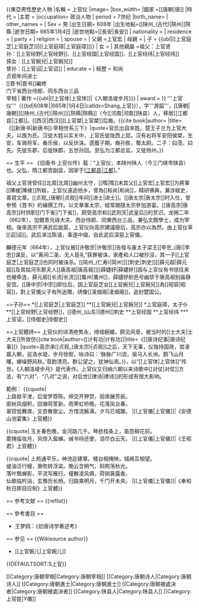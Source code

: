 {{東亞男性歷史人物
|名稱 = 上官仪
|image=
|box_width=
|國家 =[[唐朝|唐]]
|時代 =
|主君 =
|occupation= 政治人物
| period = 7世纪 
|birth_name=
| other_names =
| Sex = 男
|出生日期= 608年
|出生地點=[[陕州_(古代)|陝州]]陝縣
|逝世日期= 665年1月4日
|逝世地點=[[長安|長安]]
| nationality =
| residence = 
| party = 
| religion = 
| spouse = 
| 父親 =上官宏
| 母親 =
| 子 = {{ubl|[[上官庭芝|上官庭芝]]|[[上官庭璋|上官庭璋]]}}
| 女 = 
| 其他親屬 =祖父：上官贤<br>孙：[[上官经野|上官经野]]、[[上官经国|上官经国]]、[[上官经纬|上官经纬]]<br>孫女：[[上官婉兒|上官婉兒]]<br>曾孙：[[上官诏|上官诏]]
| educate = 
| 經歷 = 和尚<br>贞观年间进士<br>[[晋书|晋书]]編修<br>门下省西台侍郎、同东西台三品<br>宰相
| 著作 ={{ubl|[[上官体|上官体]]|《入朝洛堤步月》}}
| award =
}}
'''上官仪'''（{{bd|608年||665年|1月4日|catIdx=Shang,上官}}），字'''游韶'''，[[唐朝|唐朝]][[陕州_(古代)|陝州]][[陝縣|陝縣]]（今[[河南|河南]]陕县）人，移居[[江都县|江都]]。[[西汉|西汉]][[上官桀|上官桀]]后裔。<ref>{{cite book|author= |title=《[[新唐书|新唐书]]·宰相世系三下》|quote=官氏出自芈姓。楚王子兰为上官大夫，以族为氏。汉徙大姓以实关中，上官氏徙陇西上邽。汉有右将军安阳侯桀，生安，车骑将军、桑乐侯，以反伏诛。遗腹子期，裔孙胜，蜀太尉。二子：曰茂，曰先。先徙东郡，后徙陕郡。五世孙回。至弘为江都总监，又徙扬州。}}</ref>

== 生平 ==
《旧唐书·上官仪传》载：“上官仪，本陕州陕人（今三门峡市陕县）也。父弘，隋江都宫副监，因家于[[江都县|江都]](今[[天长市|天长市]]东南25公里[[秦栏镇|秦栏镇]]官桥街道)。”

祖父上官贤曾任[[北周|北周]]幽州太守，[[隋|隋]]末其父[[上官宏|上官宏]]为將軍[[陳棱|陳棱]]所殺，上官仪遠逃他乡，曾為[[和尚|和尚]]，精研佛典，兼涉經史，善寫文章。[[贞观_(唐朝)|贞观]]年间[[进士|进士]]。[[唐太宗|唐太宗]]时入仕，曾参预《晋书》的编撰工作。以文章事太宗，經常跟隨太宗參加游宴。[[唐高宗|唐高宗]]时供职[[门下省|门下省]]，颇受高宗和[[武则天|武皇后]]的赏识。龙朔二年（662年），加銀青光祿大夫、西台侍郎、同東西台三品，兼弘文館學士，成为宰相。後來高宗不满武后跋扈，上官仪向高宗建議廢后，高宗亦以為然，由上官仪草[[诏|诏]]。武后涕泣陈请，事遂中缀，自此武后深惡上官儀。

麟德元年（664年），上官仪被[[许敬宗|许敬宗]]告發与废太子梁王[[李忠_(唐)|李忠]]谋反，以“离间二圣、无人臣礼”获罪被诛，家產和人口被抄沒，其一子[[上官庭芝|上官庭芝]]也同时被诛杀。[[简州_(仁寿)|简州]][[刺史|刺史]][[薛元超|薛元超]]及其姑河东郡夫人[[唐高祖|唐高祖]][[薛婕妤|薛婕妤]]因与上官仪有书信往来也被牵连，薛元超[[长流|长流]][[巂州|巂州]]，薛婕妤削邑号幽禁于唐高祖别庙静安宫。[[唐中宗|中宗]]即位后，因上官庭芝女[[上官婉兒|上官婉兒]]為[[昭容|昭容]]，對上官儀父子有所追贈，绣像[[凌烟阁|凌烟阁]]，追封楚国公。

==子孙==
*[[上官庭芝|上官庭芝]]
**[[上官婉兒|上官婉兒]]
*上官庭璋，太子仆
**[[上官经野|上官经野]]，[[德州_(山东)|德州]]刺史
**上官经国
**上官经纬
***上官诏，[[侍御史|侍御史]]

==上官體詩==
上官仪的诗清绝隽永，绮错婉媚，颇见风骨，被当时的[[士大夫|士大夫]]所效仿<ref>{{cite book|author=[[计有功|计有功]]|title=《[[唐诗纪事|唐诗纪事]]》|quote=高宗承[[贞观_(唐太宗)|贞观]]之后，天下无事，仪独持国政，尝凌晨入朝，巡洛水堤，步月徐辔，咏诗曰：‘脉脉广川流，驱马入长洲。鹊飞山月曙，蝉噪野风秋。’音韵清亮，群公望之，犹神仙焉。}}</ref>，以“[[上官体|上官体]]”传世。《入朝洛堤步月》是代表作。上官仪又归纳六朝以来诗歌中[[对仗|对仗]]方法，有“六对”、“八对”之说，对后世[[律诗|律诗]]的形成有很大影响。

範例：
{{cquote|                                 
上路抵平津，后堂罗荐陈。缔交开狎赏，丽席展芳辰。<br />
密树风烟积，回塘荷芰新。雨霁虹桥晚，花落凤台春。<br />
翠钗低舞席，文杏散歌尘。方惜流觞满，夕鸟已城闉。
|[[上官儀|上官儀]]|《安德山池宴集》上官體}}


{{cquote|
玉关春色晚，金河路几千。琴悲桂条上，笛怨柳花前。<br />
雾掩临妆月，风惊入鬓蝉。缄书待还使，泪尽白云天。
|[[上官儀|上官儀]]|《王昭君》上官體}}


{{cquote|
上苑通平乐，神池迩建章。楼台相掩映，城阙互相望。<br />
缇油泛行幔，箫吹转浮梁。晚云含朔气，斜照荡秋光。<br />
落叶飘蝉影，平流写雁行。槿散凌风缛，荷销裛露香。<br />
仙歌临枍诣，玄豫历长杨。归路乘明月，千门开未央。
|[[上官儀|上官儀]]|《奉和秋日即目应制》上官體}}

== 参考文献 ==
{{reflist}}

== 參考書目 ==
* 王梦鸥：《初唐诗学著述考》

== 参见 ==
{{Wikisource author}}
* [[上官婉儿|上官婉儿]]

{{DEFAULTSORT:S上官}}

[[Category:唐朝宰相|Category:唐朝宰相]]
[[Category:唐朝诗人|Category:唐朝诗人]]
[[Category:唐朝進士|Category:唐朝進士]]
[[Category:唐朝被處決者|Category:唐朝被處決者]]
[[Category:陕县人|Category:陕县人]]
[[Category:上官姓|Y儀]]